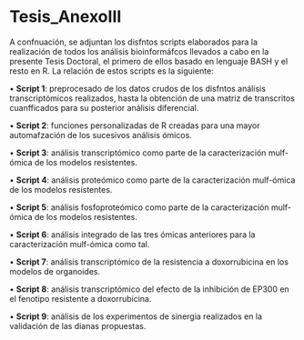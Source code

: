 # Tesis_AnexoIII

A confnuación, se adjuntan los disfntos scripts elaborados para la realización de todos los análisis bioinformáfcos llevados a cabo en la presente Tesis Doctoral, el primero de ellos basado en lenguaje BASH y el resto en R. La relación de estos scripts es la siguiente:

• **Script 1**: preprocesado de los datos crudos de los disfntos análisis transcriptómicos realizados, hasta la obtención de una matriz de transcritos cuanfficados para su posterior análisis diferencial.

• **Script 2**: funciones personalizadas de R creadas para una mayor automafzación de los sucesivos análisis ómicos.

• **Script 3**: análisis transcriptómico como parte de la caracterización mulf-ómica de los modelos resistentes.

• **Script 4**: análisis proteómico como parte de la caracterización mulf-ómica de los modelos resistentes.

• **Script 5**: análisis fosfoproteómico como parte de la caracterización mulf-ómica de los modelos resistentes.

• **Script 6**: análisis integrado de las tres ómicas anteriores para la caracterización mulf-ómica como tal.

• **Script 7**: análisis transcriptómico de la resistencia a doxorrubicina en los modelos de organoides.

• **Script 8**: análisis transcriptómico del efecto de la inhibición de EP300 en el fenotipo resistente a doxorrubicina.

• **Script 9**: análisis de los experimentos de sinergia realizados en la validación de las dianas propuestas.
